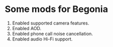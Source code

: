 # Some mods for Begonia

1. Enabled supported camera features.
2. Enabled AOD.
3. Enabled phone call noise cancellation.
4. Enabled audio Hi-Fi support.